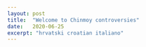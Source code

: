 ```yaml
---
layout: post
title:  "Welcome to Chinmoy controversies"
date:   2020-06-25
excerpt: "hrvatski croatian italiano"
---
```


